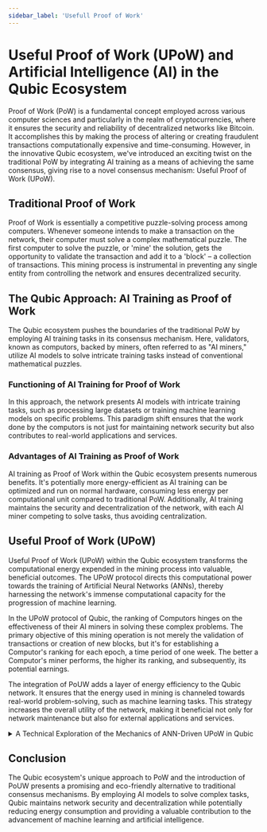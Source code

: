```yaml
---
sidebar_label: 'Usefull Proof of Work'
---
```


# Useful Proof of Work (UPoW) and Artificial Intelligence (AI) in the Qubic Ecosystem

Proof of Work (PoW) is a fundamental concept employed across various computer sciences and particularly in the realm of cryptocurrencies, where it ensures the security and reliability of decentralized networks like Bitcoin. It accomplishes this by making the process of altering or creating fraudulent transactions computationally expensive and time-consuming. However, in the innovative Qubic ecosystem, we've introduced an exciting twist on the traditional PoW by integrating AI training as a means of achieving the same consensus, giving rise to a novel consensus mechanism: Useful Proof of Work (UPoW).

## Traditional Proof of Work
Proof of Work is essentially a competitive puzzle-solving process among computers. Whenever someone intends to make a transaction on the network, their computer must solve a complex mathematical puzzle. The first computer to solve the puzzle, or 'mine' the solution, gets the opportunity to validate the transaction and add it to a 'block' – a collection of transactions. This mining process is instrumental in preventing any single entity from controlling the network and ensures decentralized security.

## The Qubic Approach: AI Training as Proof of Work
The Qubic ecosystem pushes the boundaries of the traditional PoW by employing AI training tasks in its consensus mechanism. Here, validators, known as computors, backed by miners, often referred to as "AI miners," utilize AI models to solve intricate training tasks instead of conventional mathematical puzzles.

### Functioning of AI Training for Proof of Work
In this approach, the network presents AI models with intricate training tasks, such as processing large datasets or training machine learning models on specific problems. This paradigm shift ensures that the work done by the computors is not just for maintaining network security but also contributes to real-world applications and services.

### Advantages of AI Training as Proof of Work
AI training as Proof of Work within the Qubic ecosystem presents numerous benefits. It's potentially more energy-efficient as AI training can be optimized and run on normal hardware, consuming less energy per computational unit compared to traditional PoW. Additionally, AI training maintains the security and decentralization of the network, with each AI miner competing to solve tasks, thus avoiding centralization.


## Useful Proof of Work (UPoW)
Useful Proof of Work (UPoW) within the Qubic ecosystem transforms the computational energy expended in the mining process into valuable, beneficial outcomes. The UPoW protocol directs this computational power towards the training of Artificial Neural Networks (ANNs), thereby harnessing the network's immense computational capacity for the progression of machine learning.

In the UPoW protocol of Qubic, the ranking of Computors hinges on the effectiveness of their AI miners in solving these complex problems. The primary objective of this mining operation is not merely the validation of transactions or creation of new blocks, but it's for establishing a Computor's ranking for each epoch, a time period of one week. The better a Computor's miner performs, the higher its ranking, and subsequently, its potential earnings.

The integration of PoUW adds a layer of energy efficiency to the Qubic network. It ensures that the energy used in mining is channeled towards real-world problem-solving, such as machine learning tasks. This strategy increases the overall utility of the network, making it beneficial not only for network maintenance but also for external applications and services.


<details>
    <summary>A Technical Exploration of the Mechanics of ANN-Driven UPoW in Qubic</summary>
    <div>
        <p>
        In Qubic, we take a unique approach to mining through our 'Useful Proof of Work' (UPoW) system. A fundamental component of this approach is the utilization of artificial neural networks (ANNs), a model inspired by the human brain's own network of neurons.
        </p>
        <p>
        Since the inception of ANNs, the objective has been to replicate the complexity and functionality of the human brain as closely as possible. While some researchers have chosen to mimic the sophisticated neuron activation function, which requires intricate mathematical models, we have focused on replicating the structural changes that occur in a developing brain.
        </p>
        <p>
        If you think back to the early years of life, you'll realize that while the basic functionality of neurons remained the same, your mental abilities greatly improved. This development can largely be attributed to the increase in connections between neurons.
        </p>
        <p>
        Research suggests that initializing an ANN with random parameters results in an entity possessing some primitive cognitive function. In fact, an ANN where all neurons are interconnected already has some degree of memory and intellect. The process of improving an ANN is actually a process of eliminating connections - up to a point. There's a 'sweet spot' where an ANN of a certain size demonstrates the best intellectual abilities. Beyond this point, further elimination of connections leads to degradation.
        </p>
        <p>
        In Qubic, miners don't follow a path of destruction but instead generate ANNs with a random structure of connections. These parameters are changed, and <a href="/learn/aigarth">Aigarth</a> analyzes the properties of the ANNs. The current stage involves collecting samples and trying to discern patterns that may provide insight into the future direction of development. This process reflects Qubic's unique approach to utilizing ANNs and creates a mining process that is not only computationally challenging but also contributes to the development of these neural networks.
        </p>
    </div>
</details>

## Conclusion

The Qubic ecosystem's unique approach to PoW and the introduction of PoUW presents a promising and eco-friendly alternative to traditional consensus mechanisms. By employing AI models to solve complex tasks, Qubic maintains network security and decentralization while potentially reducing energy consumption and providing a valuable contribution to the advancement of machine learning and artificial intelligence.